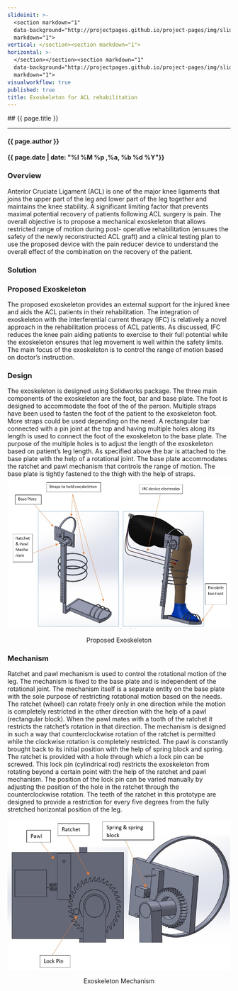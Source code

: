 ```yaml
---
slideinit: >-
  <section markdown="1"
  data-background="http://projectpages.github.io/project-pages/img/slidebackground.png"><section
  markdown="1">
vertical: </section><section markdown="1">
horizontal: >-
  </section></section><section markdown="1"
  data-background="http://projectpages.github.io/project-pages/img/slidebackground.png"><section
  markdown="1">
visualworkflow: true
published: true
title: Exoskeleton for ACL rehabilitation
---
```


<!-- Start Writing Below in Markdown -->

<section markdown="1" data-background="http://projectpages.github.io/project-pages/img/slidebackground.png"><section markdown="1">
## {{ page.title }}

<hr>

#### {{ page.author }}

#### {{ page.date | date: "%I %M %p ,%a, %b %d %Y"}}

### Overview
Anterior Cruciate Ligament (ACL) is one of the major knee ligaments that joins the upper part of the leg and lower part of the leg together and maintains the knee stability. A significant limiting factor that prevents maximal potential recovery of patients following ACL surgery is pain. The overall objective is to propose a mechanical exoskeleton that allows restricted range of motion during post- operative rehabilitation (ensures the safety of the newly reconstructed ACL graft) and a clinical testing plan to use the proposed device with the pain reducer device to understand the overall effect of the combination on the recovery of the patient.

### Solution

### Proposed Exoskeleton

The proposed exoskeleton provides an external support for the injured knee and aids the ACL patients in their rehabilitation. The integration of exoskeleton with the interferential current therapy (IFC) is relatively a novel approach in the rehabilitation process of ACL patients. As discussed, IFC reduces the knee pain aiding patients to exercise to their full potential while the exoskeleton ensures that leg movement is well within the safety limits. The main focus of the exoskeleton is to control the range of motion based on doctor’s instruction.


### Design

The exoskeleton is designed using Solidworks package. The three main components of the exoskeleton are the foot, bar and base plate. The foot is designed to accommodate the foot of the of the person. Multiple straps have been used to fasten the foot of the patient to the exoskeleton foot.  More straps could be used depending on the need. A rectangular bar connected with a pin joint at the top and having multiple holes along its length is used to connect the foot of the exoskeleton to the base plate. The purpose of the multiple holes is to adjust the length of the exoskeleton based on patient’s leg length. As specified above the bar is attached to the base plate with the help of a rotational joint. The base plate accommodates the ratchet and pawl mechanism that controls the range of motion. The base plate is tightly fastened to the thigh with the help of straps.
![Exoskeleton_1](/img/Exoskeleton/Pic_1.jpg)
<p align="center">Proposed Exoskeleton</p>

### Mechanism

Ratchet and pawl mechanism is used to control the rotational motion of the leg.  The mechanism is fixed to the base plate and is independent of the rotational joint. The mechanism itself is a separate entity on the base plate with the sole purpose of restricting rotational motion based on the needs. The ratchet (wheel) can rotate freely only in one direction while the motion is completely restricted in the other direction with the help of a pawl (rectangular block). When the pawl mates with a tooth of the ratchet it restricts the ratchet’s rotation in that direction. The mechanism is designed in such a way that counterclockwise rotation of the ratchet is permitted while the clockwise rotation is completely restricted. The pawl is constantly brought back to its initial position with the help of spring block and spring. The ratchet is provided with a hole through which a lock pin can be screwed. This lock pin (cylindrical rod) restricts the exoskeleton from rotating beyond a certain point with the help of the ratchet and pawl mechanism. The position of the lock pin can be varied manually by adjusting the position of the hole in the ratchet through the counterclockwise rotation. The teeth of the ratchet in this prototype are designed to provide a restriction for every five degrees from the fully stretched horizontal position of the leg.

![Exoskeleton_2](/img/Exoskeleton/Pic_2.jpg)
<p align="center">Exoskeleton Mechanism</p>
